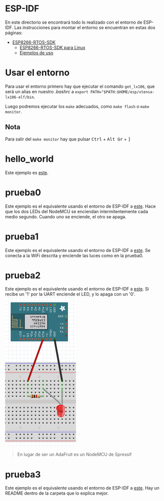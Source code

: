 # ESP-IDF
En este directorio se encontrará todo lo realizado con el entorno de 
ESP-IDF. Las instrucciones para montar el entorno se encuentran en estas
dos páginas:
- [ESP8266-RTOS-SDK](https://docs.espressif.com/projects/esp8266-rtos-sdk/en/latest/get-started/index.html)
  - [ESP8266-RTOS-SDK para Linux](https://docs.espressif.com/projects/esp8266-rtos-sdk/en/latest/get-started/linux-setup.html)
  - [Ejemplos de uso](https://github.com/espressif/ESP8266_RTOS_SDK/tree/af0cdc36fa2600033d0a09301c754008cf1503c1/examples)

# Usar el entorno
Para usar el entorno primero hay que ejecutar el comando `get_lx106`, que será un alias en nuestro *.bashrc* a `export PATH="$PATH:$HOME/esp/xtensa-lx106-elf/bin`.

Luego podremos ejecutar los `make` adecuados, como `make flash` o `make monitor`.

## Nota
Para salir del `make monitor` hay que pulsar <kbd>Ctrl</kbd> + <kbd>Alt Gr</kbd> + <kbd>]</kbd>



# hello\_world
Este ejemplo es [este](https://github.com/espressif/ESP8266_RTOS_SDK/tree/af0cdc36fa2600033d0a09301c754008cf1503c1/examples/get-started/hello_world).

# prueba0
Este ejemplo es el equivalente usando el entorno de ESP-IDF a [este](../arduino/prueba0.cpp). Hace que los dos LEDs del NodeMCU se enciendan intermitentemente cada medio segundo. Cuando uno se enciende, el otro se apaga.

# prueba1
Este ejemplo es el equivalente usando el entorno de ESP-IDF a [este](../arduino/prueba1.cpp). Se conecta a la WiFi descrita y enciende las luces como en la prueba0.

# prueba2
Este ejemplo es el equivalente usando el entorno de ESP-IDF a [este](../arduino/prueba2.cpp). Si recibe un '1' por la UART enciende el LED, y lo apaga con un '0'.
![](https://github.com/Xayiide/esp-8266-pruebas/blob/main/assets/NodemcuUART.png)

> En lugar de ser un AdaFruit es un NodeMCU de Spressif

# prueba3
Este ejemplo es el equivalente usando el entorno de ESP-IDF a [este](../arduino/prueba3/). Hay un README dentro de la carpeta que lo explica mejor.
